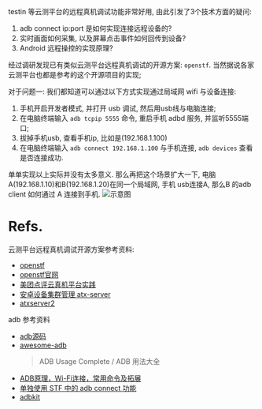 testin 等云测平台的远程真机调试功能非常好用, 由此引发了3个技术方面的疑问:
1. adb connect ip:port 是如何实现连接远程设备的?
2. 实时画面如何采集, 以及屏幕点击事件如何回传到设备?
3. Android 远程操控的实现原理?

经过调研发现已有类似云测平台远程真机调试的开源方案: `openstf`. 当然据说各家云测平台也都是参考的这个开源项目的实现;

对于问题一:
我们都知道可以通过以下方式实现通过局域网 wifi 与设备连接:
1. 手机开启开发者模式, 并打开 usb 调试, 然后用usb线与电脑连接;
2. 在电脑终端输入 `adb tcpip 5555` 命令, 重启手机 adbd 服务, 并监听5555端口;
3. 拔掉手机usb, 查看手机ip, 比如是(192.168.1.100)
4. 在电脑终端输入 `adb connect 192.168.1.100` 与手机连接, `adb devices` 查看是否连接成功.

单单实现以上实际并没有太多意义.
那么再把这个场景扩大一下, 电脑A(192.168.1.10)和B(192.168.1.20)在同一个局域网, 手机 usb连接A, 那么B 的adb client 如何通过 A 连接到手机.
![示意图](https://alexknight.github.io/img/postimg/adb.png)

# Refs.
云测平台远程真机调试开源方案参考资料:
- [openstf](https://github.com/openstf/stf)
- [openstf官网](https://openstf.io/)
- [美团点评云真机平台实践](https://juejin.im/post/5b5556eae51d45195f0b3422)
- [安卓设备集群管理 atx-server](https://testerhome.com/topics/11546)
- [atxserver2](https://github.com/openatx/atxserver2)

adb 参考资料
- [adb源码](https://github.com/aosp-mirror/platform_system_core/tree/master/adb)
- [awesome-adb](https://github.com/mzlogin/awesome-adb)
  >  ADB Usage Complete / ADB 用法大全
- [ADB原理，Wi-Fi连接，常用命令及拓展](https://juejin.im/post/5b029ce951882542816a9e46)
- [单独使用 STF 中的 adb connect 功能](https://testerhome.com/topics/8049)
- [adbkit](https://github.com/openstf/adbkit)